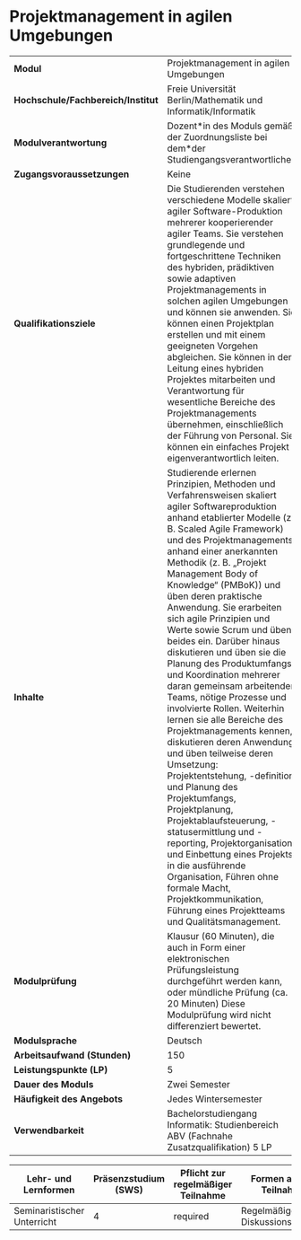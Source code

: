 # Projektmanagement in agilen Umgebungen

| | |
|-|-|
|**Modul**                           | Projektmanagement in agilen Umgebungen |
|**Hochschule/Fachbereich/Institut** | Freie Universität Berlin/Mathematik und Informatik/Informatik |
|**Modulverantwortung**              | Dozent\*in des Moduls gemäß der Zuordnungsliste bei dem\*der Studiengangsverantwortlichen |
|**Zugangsvoraussetzungen**          | Keine |
|**Qualifikationsziele**             | Die Studierenden verstehen verschiedene Modelle skaliert agiler Software-Produktion mehrerer kooperierender agiler Teams. Sie verstehen grundlegende und fortgeschrittene Techniken des hybriden, prädiktiven sowie adaptiven Projektmanagements in solchen agilen Umgebungen und können sie anwenden. Sie können einen Projektplan erstellen und mit einem geeigneten Vorgehen abgleichen. Sie können in der Leitung eines hybriden Projektes mitarbeiten und Verantwortung für wesentliche Bereiche des Projektmanagements übernehmen, einschließlich der Führung von Personal. Sie können ein einfaches Projekt eigenverantwortlich leiten. |
|**Inhalte**                         | Studierende erlernen Prinzipien, Methoden und Verfahrensweisen skaliert agiler Softwareproduktion anhand etablierter Modelle (z. B. Scaled Agile Framework) und des Projektmanagements anhand einer anerkannten Methodik (z. B. „Projekt Management Body of Knowledge“ (PMBoK)) und üben deren praktische Anwendung. Sie erarbeiten sich agile Prinzipien und Werte sowie Scrum und üben beides ein. Darüber hinaus diskutieren und üben sie die Planung des Produktumfangs und Koordination mehrerer daran gemeinsam arbeitender Teams, nötige Prozesse und involvierte Rollen. Weiterhin lernen sie alle Bereiche des Projektmanagements kennen, diskutieren deren Anwendung und üben teilweise deren Umsetzung: Projektentstehung, -definition und Planung des Projektumfangs, Projektplanung, Projektablaufsteuerung, -statusermittlung und -reporting, Projektorganisation und Einbettung eines Projekts in die ausführende Organisation, Führen ohne formale Macht, Projektkommunikation, Führung eines Projektteams und Qualitätsmanagement. |
|**Modulprüfung**                    | Klausur (60 Minuten), die auch in Form einer elektronischen Prüfungsleistung durchgeführt werden kann, oder mündliche Prüfung (ca. 20 Minuten) Diese Modulprüfung wird nicht differenziert bewertet. |
|**Modulsprache**                    | Deutsch |
|**Arbeitsaufwand (Stunden)**        | 150|
|**Leistungspunkte (LP)**            | 5 |
|**Dauer des Moduls**                | Zwei Semester |
|**Häufigkeit des Angebots**         | Jedes Wintersemester |
|**Verwendbarkeit**                  | Bachelorstudiengang Informatik: Studienbereich ABV (Fachnahe Zusatzqualifikation) 5 LP |

| Lehr- und Lernformen | Präsenzstudium <br> (SWS) | Pflicht zur regelmäßiger Teilnahme | Formen aktiver Teilnahme |
| ---------------------|---------------------------|------------------------------------|------------------------- |
| Seminaristischer Unterricht | 4 | required | Regelmäßige Diskussionsbeiträge |
